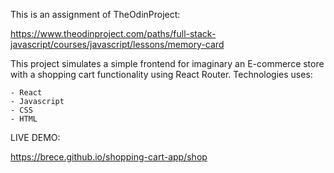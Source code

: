 This is an assignment of TheOdinProject:

https://www.theodinproject.com/paths/full-stack-javascript/courses/javascript/lessons/memory-card


This project simulates a simple frontend for imaginary an E-commerce store with a shopping cart functionality using React Router. Technologies uses:

    - React
    - Javascript
    - CSS
    - HTML


LIVE DEMO:

https://brece.github.io/shopping-cart-app/shop